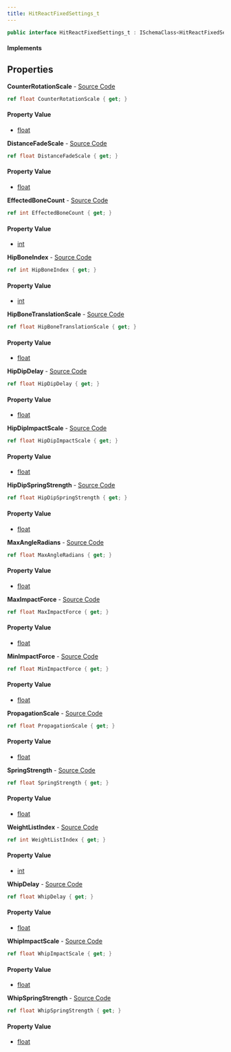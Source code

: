 ```yaml
---
title: HitReactFixedSettings_t
---
```


```csharp
public interface HitReactFixedSettings_t : ISchemaClass<HitReactFixedSettings_t>, ISchemaField, ISchemaClass, INativeHandle
```

#### Implements

## Properties

**CounterRotationScale** - [Source Code](https://github.com/swiftly-solution/swiftlys2/blob/master/managed/src/SwiftlyS2.Generated/Schemas/Interfaces/HitReactFixedSettings_t.cs#L26)

```csharp
ref float CounterRotationScale { get; }
```

#### Property Value

- [float](https://learn.microsoft.com/dotnet/api/system.single)

**DistanceFadeScale** - [Source Code](https://github.com/swiftly-solution/swiftlys2/blob/master/managed/src/SwiftlyS2.Generated/Schemas/Interfaces/HitReactFixedSettings_t.cs#L28)

```csharp
ref float DistanceFadeScale { get; }
```

#### Property Value

- [float](https://learn.microsoft.com/dotnet/api/system.single)

**EffectedBoneCount** - [Source Code](https://github.com/swiftly-solution/swiftlys2/blob/master/managed/src/SwiftlyS2.Generated/Schemas/Interfaces/HitReactFixedSettings_t.cs#L18)

```csharp
ref int EffectedBoneCount { get; }
```

#### Property Value

- [int](https://learn.microsoft.com/dotnet/api/system.int32)

**HipBoneIndex** - [Source Code](https://github.com/swiftly-solution/swiftlys2/blob/master/managed/src/SwiftlyS2.Generated/Schemas/Interfaces/HitReactFixedSettings_t.cs#L40)

```csharp
ref int HipBoneIndex { get; }
```

#### Property Value

- [int](https://learn.microsoft.com/dotnet/api/system.int32)

**HipBoneTranslationScale** - [Source Code](https://github.com/swiftly-solution/swiftlys2/blob/master/managed/src/SwiftlyS2.Generated/Schemas/Interfaces/HitReactFixedSettings_t.cs#L42)

```csharp
ref float HipBoneTranslationScale { get; }
```

#### Property Value

- [float](https://learn.microsoft.com/dotnet/api/system.single)

**HipDipDelay** - [Source Code](https://github.com/swiftly-solution/swiftlys2/blob/master/managed/src/SwiftlyS2.Generated/Schemas/Interfaces/HitReactFixedSettings_t.cs#L48)

```csharp
ref float HipDipDelay { get; }
```

#### Property Value

- [float](https://learn.microsoft.com/dotnet/api/system.single)

**HipDipImpactScale** - [Source Code](https://github.com/swiftly-solution/swiftlys2/blob/master/managed/src/SwiftlyS2.Generated/Schemas/Interfaces/HitReactFixedSettings_t.cs#L46)

```csharp
ref float HipDipImpactScale { get; }
```

#### Property Value

- [float](https://learn.microsoft.com/dotnet/api/system.single)

**HipDipSpringStrength** - [Source Code](https://github.com/swiftly-solution/swiftlys2/blob/master/managed/src/SwiftlyS2.Generated/Schemas/Interfaces/HitReactFixedSettings_t.cs#L44)

```csharp
ref float HipDipSpringStrength { get; }
```

#### Property Value

- [float](https://learn.microsoft.com/dotnet/api/system.single)

**MaxAngleRadians** - [Source Code](https://github.com/swiftly-solution/swiftlys2/blob/master/managed/src/SwiftlyS2.Generated/Schemas/Interfaces/HitReactFixedSettings_t.cs#L38)

```csharp
ref float MaxAngleRadians { get; }
```

#### Property Value

- [float](https://learn.microsoft.com/dotnet/api/system.single)

**MaxImpactForce** - [Source Code](https://github.com/swiftly-solution/swiftlys2/blob/master/managed/src/SwiftlyS2.Generated/Schemas/Interfaces/HitReactFixedSettings_t.cs#L20)

```csharp
ref float MaxImpactForce { get; }
```

#### Property Value

- [float](https://learn.microsoft.com/dotnet/api/system.single)

**MinImpactForce** - [Source Code](https://github.com/swiftly-solution/swiftlys2/blob/master/managed/src/SwiftlyS2.Generated/Schemas/Interfaces/HitReactFixedSettings_t.cs#L22)

```csharp
ref float MinImpactForce { get; }
```

#### Property Value

- [float](https://learn.microsoft.com/dotnet/api/system.single)

**PropagationScale** - [Source Code](https://github.com/swiftly-solution/swiftlys2/blob/master/managed/src/SwiftlyS2.Generated/Schemas/Interfaces/HitReactFixedSettings_t.cs#L30)

```csharp
ref float PropagationScale { get; }
```

#### Property Value

- [float](https://learn.microsoft.com/dotnet/api/system.single)

**SpringStrength** - [Source Code](https://github.com/swiftly-solution/swiftlys2/blob/master/managed/src/SwiftlyS2.Generated/Schemas/Interfaces/HitReactFixedSettings_t.cs#L34)

```csharp
ref float SpringStrength { get; }
```

#### Property Value

- [float](https://learn.microsoft.com/dotnet/api/system.single)

**WeightListIndex** - [Source Code](https://github.com/swiftly-solution/swiftlys2/blob/master/managed/src/SwiftlyS2.Generated/Schemas/Interfaces/HitReactFixedSettings_t.cs#L16)

```csharp
ref int WeightListIndex { get; }
```

#### Property Value

- [int](https://learn.microsoft.com/dotnet/api/system.int32)

**WhipDelay** - [Source Code](https://github.com/swiftly-solution/swiftlys2/blob/master/managed/src/SwiftlyS2.Generated/Schemas/Interfaces/HitReactFixedSettings_t.cs#L32)

```csharp
ref float WhipDelay { get; }
```

#### Property Value

- [float](https://learn.microsoft.com/dotnet/api/system.single)

**WhipImpactScale** - [Source Code](https://github.com/swiftly-solution/swiftlys2/blob/master/managed/src/SwiftlyS2.Generated/Schemas/Interfaces/HitReactFixedSettings_t.cs#L24)

```csharp
ref float WhipImpactScale { get; }
```

#### Property Value

- [float](https://learn.microsoft.com/dotnet/api/system.single)

**WhipSpringStrength** - [Source Code](https://github.com/swiftly-solution/swiftlys2/blob/master/managed/src/SwiftlyS2.Generated/Schemas/Interfaces/HitReactFixedSettings_t.cs#L36)

```csharp
ref float WhipSpringStrength { get; }
```

#### Property Value

- [float](https://learn.microsoft.com/dotnet/api/system.single)


